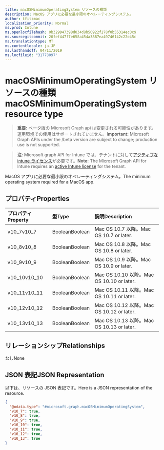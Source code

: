 ```yaml
---
title: macOSMinimumOperatingSystem リソースの種類
description: MacOS アプリに必要な最小限のオペレーティングシステム。
author: tfitzmac
localization_priority: Normal
ms.prod: Intune
ms.openlocfilehash: 0b329947398d034d8b50922f278f0b55314ec0c9
ms.sourcegitcommit: 20fef447f7e658a454a3887ea49746142c22e45c
ms.translationtype: MT
ms.contentlocale: ja-JP
ms.lasthandoff: 04/11/2019
ms.locfileid: "31778097"
---
```

# <a name="macosminimumoperatingsystem-resource-type"></a><span data-ttu-id="8ec48-103">macOSMinimumOperatingSystem リソースの種類</span><span class="sxs-lookup"><span data-stu-id="8ec48-103">macOSMinimumOperatingSystem resource type</span></span>

> <span data-ttu-id="8ec48-104">**重要:** ベータ版の Microsoft Graph api は変更される可能性があります。運用環境での使用はサポートされていません。</span><span class="sxs-lookup"><span data-stu-id="8ec48-104">**Important:** Microsoft Graph APIs under the /beta version are subject to change; production use is not supported.</span></span>

> <span data-ttu-id="8ec48-105">**注:** Microsoft graph API for Intune では、テナントに対して[アクティブな intune ライセンス](https://go.microsoft.com/fwlink/?linkid=839381)が必要です。</span><span class="sxs-lookup"><span data-stu-id="8ec48-105">**Note:** The Microsoft Graph API for Intune requires an [active Intune license](https://go.microsoft.com/fwlink/?linkid=839381) for the tenant.</span></span>

<span data-ttu-id="8ec48-106">MacOS アプリに必要な最小限のオペレーティングシステム。</span><span class="sxs-lookup"><span data-stu-id="8ec48-106">The minimum operating system required for a MacOS app.</span></span>

## <a name="properties"></a><span data-ttu-id="8ec48-107">プロパティ</span><span class="sxs-lookup"><span data-stu-id="8ec48-107">Properties</span></span>
|<span data-ttu-id="8ec48-108">プロパティ</span><span class="sxs-lookup"><span data-stu-id="8ec48-108">Property</span></span>|<span data-ttu-id="8ec48-109">型</span><span class="sxs-lookup"><span data-stu-id="8ec48-109">Type</span></span>|<span data-ttu-id="8ec48-110">説明</span><span class="sxs-lookup"><span data-stu-id="8ec48-110">Description</span></span>|
|:---|:---|:---|
|<span data-ttu-id="8ec48-111">v10_7</span><span class="sxs-lookup"><span data-stu-id="8ec48-111">v10_7</span></span>|<span data-ttu-id="8ec48-112">Boolean</span><span class="sxs-lookup"><span data-stu-id="8ec48-112">Boolean</span></span>|<span data-ttu-id="8ec48-113">Mac OS 10.7 以降。</span><span class="sxs-lookup"><span data-stu-id="8ec48-113">Mac OS 10.7 or later.</span></span>|
|<span data-ttu-id="8ec48-114">v10_8</span><span class="sxs-lookup"><span data-stu-id="8ec48-114">v10_8</span></span>|<span data-ttu-id="8ec48-115">Boolean</span><span class="sxs-lookup"><span data-stu-id="8ec48-115">Boolean</span></span>|<span data-ttu-id="8ec48-116">Mac OS 10.8 以降。</span><span class="sxs-lookup"><span data-stu-id="8ec48-116">Mac OS 10.8 or later.</span></span>|
|<span data-ttu-id="8ec48-117">v10_9</span><span class="sxs-lookup"><span data-stu-id="8ec48-117">v10_9</span></span>|<span data-ttu-id="8ec48-118">Boolean</span><span class="sxs-lookup"><span data-stu-id="8ec48-118">Boolean</span></span>|<span data-ttu-id="8ec48-119">Mac OS 10.9 以降。</span><span class="sxs-lookup"><span data-stu-id="8ec48-119">Mac OS 10.9 or later.</span></span>|
|<span data-ttu-id="8ec48-120">v10_10</span><span class="sxs-lookup"><span data-stu-id="8ec48-120">v10_10</span></span>|<span data-ttu-id="8ec48-121">Boolean</span><span class="sxs-lookup"><span data-stu-id="8ec48-121">Boolean</span></span>|<span data-ttu-id="8ec48-122">Mac OS 10.10 以降。</span><span class="sxs-lookup"><span data-stu-id="8ec48-122">Mac OS 10.10 or later.</span></span>|
|<span data-ttu-id="8ec48-123">v10_11</span><span class="sxs-lookup"><span data-stu-id="8ec48-123">v10_11</span></span>|<span data-ttu-id="8ec48-124">Boolean</span><span class="sxs-lookup"><span data-stu-id="8ec48-124">Boolean</span></span>|<span data-ttu-id="8ec48-125">Mac OS 10.11 以降。</span><span class="sxs-lookup"><span data-stu-id="8ec48-125">Mac OS 10.11 or later.</span></span>|
|<span data-ttu-id="8ec48-126">v10_12</span><span class="sxs-lookup"><span data-stu-id="8ec48-126">v10_12</span></span>|<span data-ttu-id="8ec48-127">Boolean</span><span class="sxs-lookup"><span data-stu-id="8ec48-127">Boolean</span></span>|<span data-ttu-id="8ec48-128">Mac OS 10.12 以降。</span><span class="sxs-lookup"><span data-stu-id="8ec48-128">Mac OS 10.12 or later.</span></span>|
|<span data-ttu-id="8ec48-129">v10_13</span><span class="sxs-lookup"><span data-stu-id="8ec48-129">v10_13</span></span>|<span data-ttu-id="8ec48-130">Boolean</span><span class="sxs-lookup"><span data-stu-id="8ec48-130">Boolean</span></span>|<span data-ttu-id="8ec48-131">Mac OS 10.13 以降。</span><span class="sxs-lookup"><span data-stu-id="8ec48-131">Mac OS 10.13 or later.</span></span>|

## <a name="relationships"></a><span data-ttu-id="8ec48-132">リレーションシップ</span><span class="sxs-lookup"><span data-stu-id="8ec48-132">Relationships</span></span>
<span data-ttu-id="8ec48-133">なし</span><span class="sxs-lookup"><span data-stu-id="8ec48-133">None</span></span>

## <a name="json-representation"></a><span data-ttu-id="8ec48-134">JSON 表記</span><span class="sxs-lookup"><span data-stu-id="8ec48-134">JSON Representation</span></span>
<span data-ttu-id="8ec48-135">以下は、リソースの JSON 表記です。</span><span class="sxs-lookup"><span data-stu-id="8ec48-135">Here is a JSON representation of the resource.</span></span>
<!-- {
  "blockType": "resource",
  "@odata.type": "microsoft.graph.macOSMinimumOperatingSystem"
}
-->
``` json
{
  "@odata.type": "#microsoft.graph.macOSMinimumOperatingSystem",
  "v10_7": true,
  "v10_8": true,
  "v10_9": true,
  "v10_10": true,
  "v10_11": true,
  "v10_12": true,
  "v10_13": true
}
```






